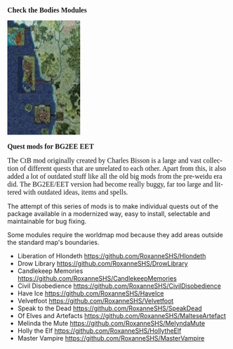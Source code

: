 <html>


<p class=MsoNormal style='line-height:normal'><b><span lang=EN-US
style='font-size:12.0pt;font-family:"Times New Roman",serif'>Check the Bodies Modules</span></b></p>


<p class=MsoNormal style='margin-bottom:0cm;margin-bottom:.0001pt;line-height:
normal'><span style='font-size:12.0pt;font-family:"Times New Roman",serif'><img
width=166 height=260 id="Picture 1" src="WORLDMAP3.jpg"
alt="gallery/WORLDMAP3"></span></p>

<p class=MsoNormal style='line-height:normal'><b><span lang=EN-US
style='font-size:12.0pt;font-family:"Times New Roman",serif'>Quest mods for BG2EE EET</span></b></p>

<p class=MsoNormal style='line-height:normal'><span lang=EN-US
style='font-size:12.0pt;font-family:"Times New Roman",serif'>The CtB mod originally created by Charles Bisson is a large and vast collection of different quests that are unrelated to each other. Apart from this, it also added a lot of outdated stuff like all the old big mods from the pre-weidu era did. The BG2EE/EET version had become really buggy, far too large and littered with outdated ideas, items and spells.<br>

The attempt of this series of mods is to make individual quests out of the package available in a modernized way, easy to install, selectable and maintainable for bug fixing.

Some modules require the worldmap mod because they add areas outside the standard map's boundaries.<br>
- Liberation of Hlondeth https://github.com/RoxanneSHS/Hlondeth
- Drow Library https://github.com/RoxanneSHS/DrowLibrary
- Candlekeep Memories https://github.com/RoxanneSHS/CandlekeepMemories
- Civil Disobedience https://github.com/RoxanneSHS/CivilDisobedience
- Have Ice https://github.com/RoxanneSHS/HaveIce
- Velvetfoot https://github.com/RoxanneSHS/Velvetfoot
- Speak to the Dead https://github.com/RoxanneSHS/SpeakDead
- Of Elves and Artefacts https://github.com/RoxanneSHS/MalteseArtefact
- Melinda the Mute https://github.com/RoxanneSHS/MelyndaMute
- Holly the Elf https://github.com/RoxanneSHS/HollytheElf
- Master Vampire https://github.com/RoxanneSHS/MasterVampire
<br>
&nbsp;</span></p>

<p class=MsoNormal><span lang=EN-NZ>&nbsp;</span></p>

</div>

</body>

</html>
